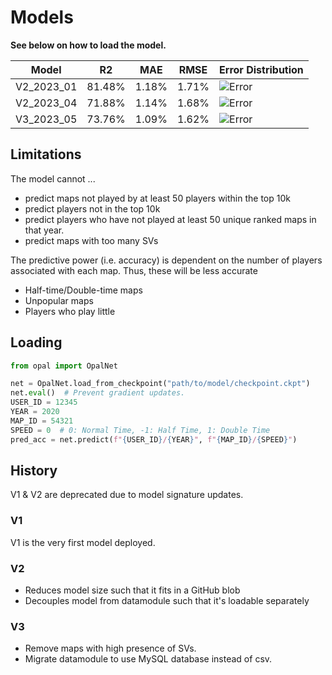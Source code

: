 
# Models

**See below on how to load the model.**

| Model      | R2     | MAE   | RMSE  | Error Distribution             |
|------------|--------|-------|-------|--------------------------------|
| V2_2023_01 | 81.48% | 1.18% | 1.71% | ![Error](V2_2023_01/error.png) |
| V2_2023_04 | 71.88% | 1.14% | 1.68% | ![Error](V2_2023_04/error.png) |
| V3_2023_05 | 73.76% | 1.09% | 1.62% | ![Error](V3_2023_05/error.png) |

## Limitations

The model cannot ...
- predict maps not played by at least 50 players within the top 10k
- predict players not in the top 10k
- predict players who have not played at least 50 unique ranked maps in that year.
- predict maps with too many SVs

The predictive power (i.e. accuracy) is dependent on the number of players associated with each map.
Thus, these will be less accurate
- Half-time/Double-time maps
- Unpopular maps
- Players who play little


## Loading

```python
from opal import OpalNet

net = OpalNet.load_from_checkpoint("path/to/model/checkpoint.ckpt")
net.eval()  # Prevent gradient updates.
USER_ID = 12345
YEAR = 2020
MAP_ID = 54321
SPEED = 0  # 0: Normal Time, -1: Half Time, 1: Double Time
pred_acc = net.predict(f"{USER_ID}/{YEAR}", f"{MAP_ID}/{SPEED}")
```

## History

V1 & V2 are deprecated due to model signature updates.

### V1
V1 is the very first model deployed.

### V2

- Reduces model size such that it fits in a GitHub blob
- Decouples model from datamodule such that it's loadable separately

### V3

- Remove maps with high presence of SVs.
- Migrate datamodule to use MySQL database instead of csv.
